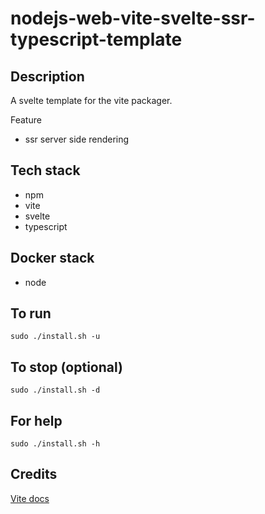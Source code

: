 # nodejs-web-vite-svelte-ssr-typescript-template

## Description
A svelte template for the vite packager.

Feature
- ssr server side rendering

## Tech stack
- npm
- vite
- svelte
- typescript

## Docker stack
- node

## To run
`sudo ./install.sh -u`

## To stop (optional)
`sudo ./install.sh -d`

## For help
`sudo ./install.sh -h`

## Credits
[Vite docs](https://vitejs.dev/guide/)